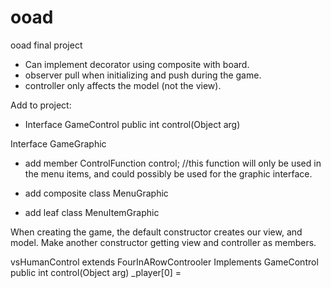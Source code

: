 ooad
====

ooad final project

- Can implement decorator using composite with board.
- observer pull when initializing and push during the game.
- controller only affects the model (not the view).

Add to project:
- Interface GameControl
	public int control(Object arg)

Interface GameGraphic
- add member ControlFunction control; //this function will only be used in the menu items, and could possibly be used for the graphic interface.

- add composite class MenuGraphic
- add leaf class MenuItemGraphic

When creating the game, the default constructor creates our view, and model.
Make another constructor getting view and controller as members.

vsHumanControl extends FourInARowControoler Implements GameControl
	public int control(Object arg)
		_player[0] = 
	